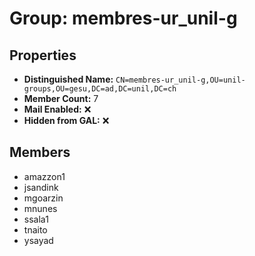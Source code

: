 # Group: membres-ur_unil-g

## Properties

- **Distinguished Name:** `CN=membres-ur_unil-g,OU=unil-groups,OU=gesu,DC=ad,DC=unil,DC=ch`
- **Member Count:** 7
- **Mail Enabled:** ❌
- **Hidden from GAL:** ❌

## Members

- amazzon1
- jsandink
- mgoarzin
- mnunes
- ssala1
- tnaito
- ysayad
